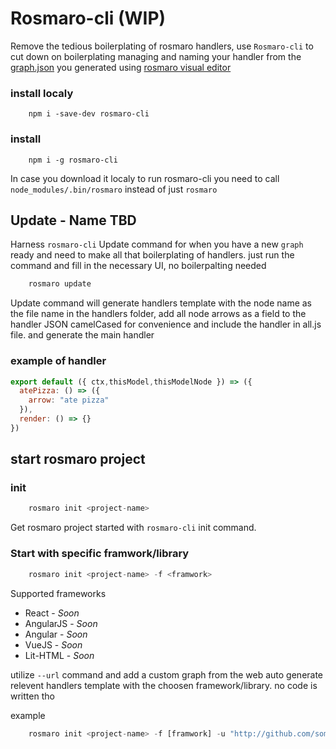 # Rosmaro-cli (WIP)

Remove the tedious boilerplating of rosmaro handlers, use `Rosmaro-cli` to cut down on boilerplating managing and naming your handler from the [graph.json](https://rosmaro.js.org/doc/#graphs-graphs) you generated using [rosmaro visual editor](https://rosmaro.js.org/doc/#graphs-the-rosmaro-editor) 

### install localy
```
    npm i -save-dev rosmaro-cli
```

### install
```
    npm i -g rosmaro-cli
```

In case you download it localy to run rosmaro-cli you need to call `node_modules/.bin/rosmaro` instead of just `rosmaro`


## Update - Name TBD

Harness `rosmaro-cli` Update command for when you have a new `graph` ready and need to make all that boilerplating of handlers. just run the command and fill in the necessary UI, no boilerpalting needed 

```javascript
    rosmaro update
```
Update command will generate handlers template with the node name as the file name in the handlers folder, add all node arrows as a field to the handler JSON camelCased for convenience and include the handler in all.js file. and generate the main handler

### example of handler
```javascript
export default ({ ctx,thisModel,thisModelNode }) => ({
  atePizza: () => ({
    arrow: "ate pizza"
  }),
  render: () => {}
})
```
## start rosmaro project

### init
```javascript
    rosmaro init <project-name>
```
Get rosmaro project started with `rosmaro-cli` init command.
### Start with specific framwork/library
```javascript
    rosmaro init <project-name> -f <framwork>
```
Supported frameworks

* React - _Soon_
* AngularJS - _Soon_
* Angular - _Soon_
* VueJS - _Soon_
* Lit-HTML - _Soon_
 
utilize `--url` command and add a custom graph from the web auto generate relevent handlers template with the choosen framework/library.
no code is written tho

example
```javascript
    rosmaro init <project-name> -f [framwork] -u "http://github.com/somethigsomethingdarkside"
```
